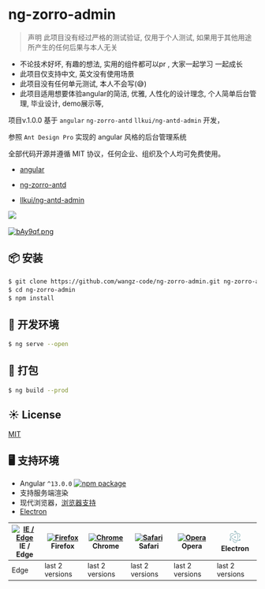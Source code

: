 # ng-zorro-admin
 > 声明 此项目没有经过严格的测试验证, 仅用于个人测试, 如果用于其他用途所产生的任何后果与本人无关

 - 不论技术好坏, 有趣的想法, 实用的组件都可以pr , 大家一起学习 一起成长 
 - 此项目仅支持中文,  英文没有使用场景
 - 此项目没有任何单元测试, 本人不会写(😅)
 - 此项目适用想要体验angular的简洁, 优雅, 人性化的设计理念, 个人简单后台管理, 毕业设计, demo展示等, 


项目v.1.0.0 基于 `angular` `ng-zorro-antd` `llkui/ng-antd-admin` 开发，

参照 `Ant Design Pro` 实现的 angular 风格的后台管理系统

全部代码开源并遵循 MIT 协议，任何企业、组织及个人均可免费使用。



- [angular](https://angular.cn/)

- [ng-zorro-antd](https://github.com/NG-ZORRO/ng-zorro-antd)

- [llkui/ng-antd-admin](https://github.com/llkui/ng-antd-admin)

[![](https://img.alicdn.com/tfs/TB1t6QPylr0gK0jSZFnXXbRRXXa-4000-1378.png)](http://ng.ant.design)

[![bAy9qf.png](https://s4.ax1x.com/2022/02/25/bAy9qf.png)](https://imgtu.com/i/bAy9qf)



## 📦 安装

```bash
$ git clone https://github.com/wangz-code/ng-zorro-admin.git ng-zorro-admin
$ cd ng-zorro-admin
$ npm install

```

## 📝 开发环境

```bash
$ ng serve --open
```

## 🎉 打包

```bash
$ ng build --prod
```

## ☀️ License

[MIT](https://github.com/wangz-code/ng-zorro-admin/blob/main/LICENSE)

## 🖥 支持环境

- Angular `^13.0.0` [![npm package](https://img.shields.io/npm/v/ng-zorro-antd.svg?style=flat-square)](https://www.npmjs.org/package/ng-zorro-antd)
- 支持服务端渲染
- 现代浏览器，[浏览器支持](https://angular.io/guide/browser-support)
- [Electron](http://electron.atom.io/)

| [<img src="https://raw.githubusercontent.com/alrra/browser-logos/master/src/edge/edge_48x48.png" alt="IE / Edge" width="24px" height="24px" />](http://godban.github.io/browsers-support-badges/)</br>IE / Edge | [<img src="https://raw.githubusercontent.com/alrra/browser-logos/master/src/firefox/firefox_48x48.png" alt="Firefox" width="24px" height="24px" />](http://godban.github.io/browsers-support-badges/)</br>Firefox | [<img src="https://raw.githubusercontent.com/alrra/browser-logos/master/src/chrome/chrome_48x48.png" alt="Chrome" width="24px" height="24px" />](http://godban.github.io/browsers-support-badges/)</br>Chrome | [<img src="https://raw.githubusercontent.com/alrra/browser-logos/master/src/safari/safari_48x48.png" alt="Safari" width="24px" height="24px" />](http://godban.github.io/browsers-support-badges/)</br>Safari | [<img src="https://raw.githubusercontent.com/alrra/browser-logos/master/src/opera/opera_48x48.png" alt="Opera" width="24px" height="24px" />](http://godban.github.io/browsers-support-badges/)</br>Opera | [<img src="https://raw.githubusercontent.com/alrra/browser-logos/master/src/electron/electron_48x48.png" alt="Electron" width="24px" height="24px" />](http://godban.github.io/browsers-support-badges/)</br>Electron |
| --------------------------------------------------------------------------------------------------------------------------------------------------------------------------------------------------------------- | ----------------------------------------------------------------------------------------------------------------------------------------------------------------------------------------------------------------- | ------------------------------------------------------------------------------------------------------------------------------------------------------------------------------------------------------------- | ------------------------------------------------------------------------------------------------------------------------------------------------------------------------------------------------------------- | --------------------------------------------------------------------------------------------------------------------------------------------------------------------------------------------------------- | --------------------------------------------------------------------------------------------------------------------------------------------------------------------------------------------------------------------- |
| Edge                                                                                                                                                                                                            | last 2 versions                                                                                                                                                                                                   | last 2 versions                                                                                                                                                                                               | last 2 versions                                                                                                                                                                                               | last 2 versions                                                                                                                                                                                           | last 2 versions                                                                                                                                                                                                       |
